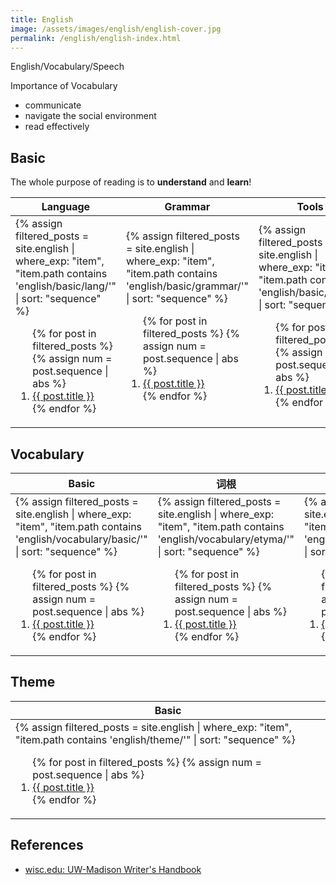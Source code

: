 ```yaml
---
title: English
image: /assets/images/english/english-cover.jpg
permalink: /english/english-index.html
---
```


English/Vocabulary/Speech

Importance of Vocabulary

- communicate
- navigate the social environment
- read effectively

## Basic

The whole purpose of reading is to **understand** and **learn**!

<table>
    <thead>
    <tr>
        <th style="text-align: center;">Language</th>
        <th style="text-align: center;">Grammar</th>
        <th style="text-align: center;">Tools</th>
    </tr>
    </thead>
    <tbody>
    <tr>
        <td>
{%
assign filtered_posts = site.english |
where_exp: "item", "item.path contains 'english/basic/lang/'" |
sort: "sequence"
%}
<ol>
    {% for post in filtered_posts %}
    {% assign num = post.sequence | abs %}
    <li>
        <a href="{{ post.url }}">{{ post.title }}</a>
    </li>
    {% endfor %}
</ol>
        </td>
        <td>
{%
assign filtered_posts = site.english |
where_exp: "item", "item.path contains 'english/basic/grammar/'" |
sort: "sequence"
%}
<ol>
    {% for post in filtered_posts %}
    {% assign num = post.sequence | abs %}
    <li>
        <a href="{{ post.url }}">{{ post.title }}</a>
    </li>
    {% endfor %}
</ol>
        </td>
        <td>
{%
assign filtered_posts = site.english |
where_exp: "item", "item.path contains 'english/basic/tools/'" |
sort: "sequence"
%}
<ol>
    {% for post in filtered_posts %}
    {% assign num = post.sequence | abs %}
    <li>
        <a href="{{ post.url }}">{{ post.title }}</a>
    </li>
    {% endfor %}
</ol>
        </td>
    </tr>
    </tbody>
</table>

## Vocabulary

<table>
    <thead>
    <tr>
        <th style="text-align: center;">Basic</th>
        <th style="text-align: center;">词根</th>
        <th style="text-align: center;">词缀</th>
    </tr>
    </thead>
    <tbody>
    <tr>
        <td>
{%
assign filtered_posts = site.english |
where_exp: "item", "item.path contains 'english/vocabulary/basic/'" |
sort: "sequence"
%}
<ol>
    {% for post in filtered_posts %}
    {% assign num = post.sequence | abs %}
    <li>
        <a href="{{ post.url }}">{{ post.title }}</a>
    </li>
    {% endfor %}
</ol>
        </td>
        <td>
{%
assign filtered_posts = site.english |
where_exp: "item", "item.path contains 'english/vocabulary/etyma/'" |
sort: "sequence"
%}
<ol>
    {% for post in filtered_posts %}
    {% assign num = post.sequence | abs %}
    <li>
        <a href="{{ post.url }}">{{ post.title }}</a>
    </li>
    {% endfor %}
</ol>
        </td>
        <td>
{%
assign filtered_posts = site.english |
where_exp: "item", "item.path contains 'english/vocabulary/affixes/'" |
sort: "sequence"
%}
<ol>
    {% for post in filtered_posts %}
    {% assign num = post.sequence | abs %}
    <li>
        <a href="{{ post.url }}">{{ post.title }}</a>
    </li>
    {% endfor %}
</ol>
        </td>
    </tr>
    </tbody>
</table>

## Theme

<table>
    <thead>
    <tr>
        <th style="text-align: center;">Basic</th>
    </tr>
    </thead>
    <tbody>
    <tr>
        <td>
{%
assign filtered_posts = site.english |
where_exp: "item", "item.path contains 'english/theme/'" |
sort: "sequence"
%}
<ol>
    {% for post in filtered_posts %}
    {% assign num = post.sequence | abs %}
    <li>
        <a href="{{ post.url }}">{{ post.title }}</a>
    </li>
    {% endfor %}
</ol>
        </td>
    </tr>
    </tbody>
</table>

## References

- [wisc.edu: UW-Madison Writer's Handbook](https://writing.wisc.edu/handbook/)

